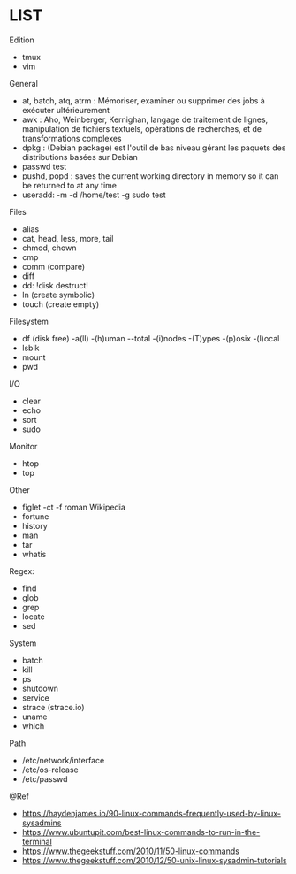# LIST

Edition
- tmux
- vim

General
- at,  batch,  atq,  atrm : Mémoriser, examiner ou supprimer des jobs à exécuter ultérieurement
- awk : Aho, Weinberger, Kernighan, langage de traitement de lignes, manipulation de fichiers textuels, opérations de recherches, et de transformations complexes
- dpkg : (Debian package) est l'outil de bas niveau gérant les paquets des distributions basées sur Debian
- passwd test
- pushd, popd : saves the current working directory in memory so it can be returned to at any time
- useradd: -m -d /home/test -g sudo test

Files
- alias
- cat, head, less, more, tail
- chmod, chown
- cmp
- comm (compare)
- diff
- dd: !disk destruct!
- ln (create symbolic)
- touch (create empty)

Filesystem
- df (disk free) -a(ll) -(h)uman --total -(i)nodes -(T)ypes -(p)osix -(l)ocal </dir>
- lsblk
- mount
- pwd

I/O
- clear
- echo
- sort
- sudo

Monitor
- htop
- top

Other
- figlet -ct -f roman Wikipedia
- fortune
- history
- man
- tar
- whatis

Regex: 
- find
- glob
- grep
- locate
- sed

System
- batch
- kill
- ps
- shutdown
- service
- strace (strace.io)
- uname
- which

Path
- /etc/network/interface
- /etc/os-release
- /etc/passwd

@Ref  
- https://haydenjames.io/90-linux-commands-frequently-used-by-linux-sysadmins
- https://www.ubuntupit.com/best-linux-commands-to-run-in-the-terminal
- https://www.thegeekstuff.com/2010/11/50-linux-commands
- https://www.thegeekstuff.com/2010/12/50-unix-linux-sysadmin-tutorials
